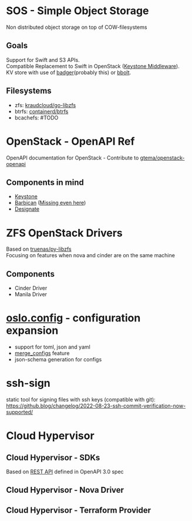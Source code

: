 # SOS - Simple Object Storage
Non distributed object storage on top of COW-filesystems

## Goals
Support for Swift and S3 APIs. \
Compatible Replacement to Swift in OpenStack ([Keystone Middleware](github.com/databus23/keystone)).\
KV store with use of [badger](https://github.com/dgraph-io/badger)(probably this) or [bbolt](https://github.com/etcd-io/bbolt).

## Filesystems
- zfs: [kraudcloud/go-libzfs](https://github.com/kraudcloud/go-libzfs)
- btrfs: [containerd/btrfs](https://github.com/containerd/btrfs)
- bcachefs: #TODO


# OpenStack - OpenAPI Ref
OpenAPI documentation for OpenStack - Contribute to [gtema/openstack-openapi](https://github.com/gtema/openstack-openapi)

## Components in mind
- [Keystone](https://docs.openstack.org/api-ref/identity/)
- [Barbican](https://docs.openstack.org/barbican/latest/api/index.html) ([Missing even here](https://docs.openstack.org/api-ref/key-manager))
- [Designate](https://docs.openstack.org/api-ref/dns/dns-api-v2-index.html)

# ZFS OpenStack Drivers
Based on [truenas/py-libzfs](https://github.com/truenas/py-libzfs) \
Focusing on features when nova and cinder are on the same machine

## Components
- Cinder Driver
- Manila Driver



# [oslo.config](https://github.com/openstack/oslo.config) - configuration expansion
- support for toml, json and yaml 
- [merge_configs](https://github.com/openstack/kolla-ansible/blob/master/ansible/action_plugins/merge_configs.py) feature
- json-schema generation for configs


# ssh-sign
static tool for signing files with ssh keys (compatible with git):
https://github.blog/changelog/2022-08-23-ssh-commit-verification-now-supported/

# Cloud Hypervisor
## Cloud Hypervisor - SDKs
Based on [REST API](https://github.com/cloud-hypervisor/cloud-hypervisor/blob/main/docs/api.md#rest-api) defined in OpenAPI 3.0 spec

## Cloud Hypervisor - Nova Driver
## Cloud Hypervisor - Terraform Provider




